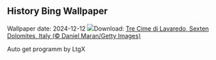 ## History Bing Wallpaper
Wallpaper date: 2024-12-12
![](https://www.bing.com/th?id=OHR.DolomitesSky_EN-US8624061239_UHD.jpg&w=1000)Download: [Tre Cime di Lavaredo, Sexten Dolomites, Italy (© Daniel Maran/Getty Images)](https://www.bing.com/th?id=OHR.DolomitesSky_EN-US8624061239_UHD.jpg)

Auto get programm by LtgX
